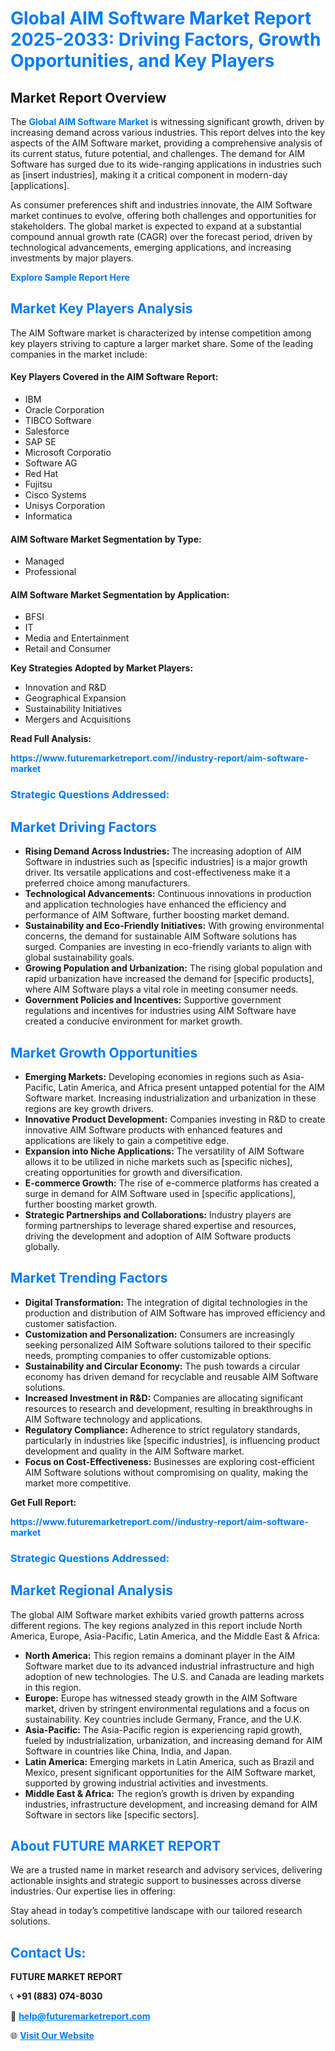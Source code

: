 <h1 style="color: #007BFF;">Global AIM Software Market Report 2025-2033: Driving Factors, Growth Opportunities, and Key Players</h1>

<section id="overview">
<h2>Market Report Overview</h2>
<p>The <a href="https://www.futuremarketreport.com//industry-report/aim-software-market" style="color: #007BFF; text-decoration: none;"><strong>Global AIM Software Market</strong></a> is witnessing significant growth, driven by increasing demand across various industries. This report delves into the key aspects of the AIM Software market, providing a comprehensive analysis of its current status, future potential, and challenges. The demand for AIM Software has surged due to its wide-ranging applications in industries such as [insert industries], making it a critical component in modern-day [applications].</p>
<p>As consumer preferences shift and industries innovate, the AIM Software market continues to evolve, offering both challenges and opportunities for stakeholders. The global market is expected to expand at a substantial compound annual growth rate (CAGR) over the forecast period, driven by technological advancements, emerging applications, and increasing investments by major players.</p>
</section>

<section id="overview">
<p><a href="https://www.futuremarketreport.com//request-sample/reportId=50085" style="color: #007BFF; text-decoration: none;"><strong>Explore Sample Report Here</strong></a></p>
</section>

<section id="key-players">
<h2 style="color: #007BFF;">Market Key Players Analysis</h2>
<p>The AIM Software market is characterized by intense competition among key players striving to capture a larger market share. Some of the leading companies in the market include:</p>
<h4>Key Players Covered in the AIM Software Report:</h4>
<ul><li>IBM</li><li>Oracle Corporation</li><li>TIBCO Software</li><li>Salesforce</li><li>SAP SE</li><li>Microsoft Corporatio</li><li>Software AG</li><li>Red Hat</li><li>Fujitsu</li><li>Cisco Systems</li><li>Unisys Corporation</li><li>Informatica</li></ul>
<h4>AIM Software Market Segmentation by Type:</h4>
<ul><li>Managed</li><li>Professional</li></ul>

<h4>AIM Software Market Segmentation by Application:</h4>
<ul><li>BFSI</li><li>IT</li><li>Media and Entertainment</li><li>Retail and Consumer</li></ul>
<p><strong>Key Strategies Adopted by Market Players:</strong></p>
<ul>
<li>Innovation and R&D</li>
<li>Geographical Expansion</li>
<li>Sustainability Initiatives</li>
<li>Mergers and Acquisitions</li>
</ul>
</section>

<section>
<p><strong>Read Full Analysis: </strong></p><a href="https://www.futuremarketreport.com//industry-report/aim-software-market" style="color: #007BFF; text-decoration: none;"><strong>https://www.futuremarketreport.com//industry-report/aim-software-market</strong></a>
<h3 style="color: #007BFF;">Strategic Questions Addressed:</h3>
</section>

<section id="driving-factors">
<h2 style="color: #007BFF;">Market Driving Factors</h2>
<ul>
<li><strong>Rising Demand Across Industries:</strong> The increasing adoption of AIM Software in industries such as [specific industries] is a major growth driver. Its versatile applications and cost-effectiveness make it a preferred choice among manufacturers.</li>
<li><strong>Technological Advancements:</strong> Continuous innovations in production and application technologies have enhanced the efficiency and performance of AIM Software, further boosting market demand.</li>
<li><strong>Sustainability and Eco-Friendly Initiatives:</strong> With growing environmental concerns, the demand for sustainable AIM Software solutions has surged. Companies are investing in eco-friendly variants to align with global sustainability goals.</li>
<li><strong>Growing Population and Urbanization:</strong> The rising global population and rapid urbanization have increased the demand for [specific products], where AIM Software plays a vital role in meeting consumer needs.</li>
<li><strong>Government Policies and Incentives:</strong> Supportive government regulations and incentives for industries using AIM Software have created a conducive environment for market growth.</li>
</ul>
</section>

<section id="growth-opportunities">
<h2 style="color: #007BFF;">Market Growth Opportunities</h2>
<ul>
<li><strong>Emerging Markets:</strong> Developing economies in regions such as Asia-Pacific, Latin America, and Africa present untapped potential for the AIM Software market. Increasing industrialization and urbanization in these regions are key growth drivers.</li>
<li><strong>Innovative Product Development:</strong> Companies investing in R&D to create innovative AIM Software products with enhanced features and applications are likely to gain a competitive edge.</li>
<li><strong>Expansion into Niche Applications:</strong> The versatility of AIM Software allows it to be utilized in niche markets such as [specific niches], creating opportunities for growth and diversification.</li>
<li><strong>E-commerce Growth:</strong> The rise of e-commerce platforms has created a surge in demand for AIM Software used in [specific applications], further boosting market growth.</li>
<li><strong>Strategic Partnerships and Collaborations:</strong> Industry players are forming partnerships to leverage shared expertise and resources, driving the development and adoption of AIM Software products globally.</li>
</ul>
</section>

<section id="trending-factors">
<h2 style="color: #007BFF;">Market Trending Factors</h2>
<ul>
<li><strong>Digital Transformation:</strong> The integration of digital technologies in the production and distribution of AIM Software has improved efficiency and customer satisfaction.</li>
<li><strong>Customization and Personalization:</strong> Consumers are increasingly seeking personalized AIM Software solutions tailored to their specific needs, prompting companies to offer customizable options.</li>
<li><strong>Sustainability and Circular Economy:</strong> The push towards a circular economy has driven demand for recyclable and reusable AIM Software solutions.</li>
<li><strong>Increased Investment in R&D:</strong> Companies are allocating significant resources to research and development, resulting in breakthroughs in AIM Software technology and applications.</li>
<li><strong>Regulatory Compliance:</strong> Adherence to strict regulatory standards, particularly in industries like [specific industries], is influencing product development and quality in the AIM Software market.</li>
<li><strong>Focus on Cost-Effectiveness:</strong> Businesses are exploring cost-efficient AIM Software solutions without compromising on quality, making the market more competitive.</li>
</ul>
</section>

<section>
<p><strong>Get Full Report: </strong></p><a href="https://www.futuremarketreport.com//industry-report/aim-software-market" style="color: #007BFF; text-decoration: none;"><strong>https://www.futuremarketreport.com//industry-report/aim-software-market</strong></a>
<h3 style="color: #007BFF;">Strategic Questions Addressed:</h3>
</section>


<section id="regional-analysis">
<h2 style="color: #007BFF;">Market Regional Analysis</h2>
<p>The global AIM Software market exhibits varied growth patterns across different regions. The key regions analyzed in this report include North America, Europe, Asia-Pacific, Latin America, and the Middle East & Africa:</p>
<ul>
<li><strong>North America:</strong> This region remains a dominant player in the AIM Software market due to its advanced industrial infrastructure and high adoption of new technologies. The U.S. and Canada are leading markets in this region.</li>
<li><strong>Europe:</strong> Europe has witnessed steady growth in the AIM Software market, driven by stringent environmental regulations and a focus on sustainability. Key countries include Germany, France, and the U.K.</li>
<li><strong>Asia-Pacific:</strong> The Asia-Pacific region is experiencing rapid growth, fueled by industrialization, urbanization, and increasing demand for AIM Software in countries like China, India, and Japan.</li>
<li><strong>Latin America:</strong> Emerging markets in Latin America, such as Brazil and Mexico, present significant opportunities for the AIM Software market, supported by growing industrial activities and investments.</li>
<li><strong>Middle East & Africa:</strong> The region’s growth is driven by expanding industries, infrastructure development, and increasing demand for AIM Software in sectors like [specific sectors].</li>
</ul>
</section>

<footer>
<h2 style="color: #007BFF;">About FUTURE MARKET REPORT</h2>
<p>We are a trusted name in market research and advisory services, delivering actionable insights and strategic support to businesses across diverse industries. Our expertise lies in offering:</p>

<p>Stay ahead in today’s competitive landscape with our tailored research solutions.</p>

<h2 style="color: #007BFF;">Contact Us:</h2>
<p><strong>FUTURE MARKET REPORT</strong></p>
<p>📞 <strong>+91 (883) 074-8030</strong></p>
<p>📧 <strong><a href="mailto:help@futuremarketreport.com" style="color: #007BFF;">help@futuremarketreport.com</a></strong></p>
<p>🌐 <strong><a href="https://www.futuremarketreport.com/" style="color: #007BFF;">Visit Our Website</a></strong></p>
</footer>